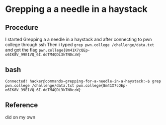 # Grepping a a needle in a haystack

## Procedure
I started Grepping a a needle in a haystack and after connecting to pwn college through ssh
Then i typed `grep pwn.college /challenge/data.txt`
and got the flag `pwn.college{8m41X7cQEp-o6IK8V_99E1VQ_6I.ddTM4QDL3kTN0czW}`

## bash
`Connected!
hacker@commands~grepping-for-a-needle-in-a-haystack:~$ grep pwn.college /challenge/data.txt
pwn.college{8m41X7cQEp-o6IK8V_99E1VQ_6I.ddTM4QDL3kTN0czW}`

## Reference
did on my own
